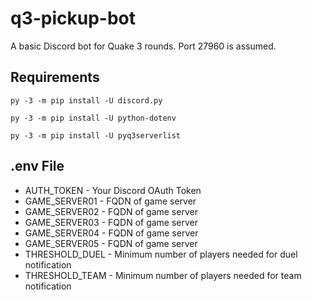 # q3-pickup-bot
A basic Discord bot for Quake 3 rounds. Port 27960 is assumed. 

## Requirements
    py -3 -m pip install -U discord.py
    
    py -3 -m pip install -U python-dotenv
    
    py -3 -m pip install -U pyq3serverlist

## .env File
- AUTH_TOKEN     - Your Discord OAuth Token
- GAME_SERVER01  - FQDN of game server 
- GAME_SERVER02  - FQDN of game server
- GAME_SERVER03  - FQDN of game server
- GAME_SERVER04  - FQDN of game server
- GAME_SERVER05  - FQDN of game server
- THRESHOLD_DUEL - Minimum number of players needed for duel notification
- THRESHOLD_TEAM - Minimum number of players needed for team notification
